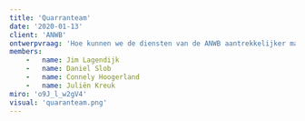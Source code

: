 ```yaml
---
title: 'Quarranteam'
date: '2020-01-13'
client: 'ANWB'
ontwerpvraag: 'Hoe kunnen we de diensten van de ANWB aantrekkelijker maken voor jongvolwassenen van 18 tot en met 25 jaar met betrekking tot het milieu zodat ze lid worden en blijven?'
members:
    -   name: Jim Lagendijk
    -   name: Daniel Slob
    -   name: Connely Hoogerland
    -   name: Juliën Kreuk
miro: 'o9J_l_w2gV4'
visual: 'quaranteam.png'
---
```




